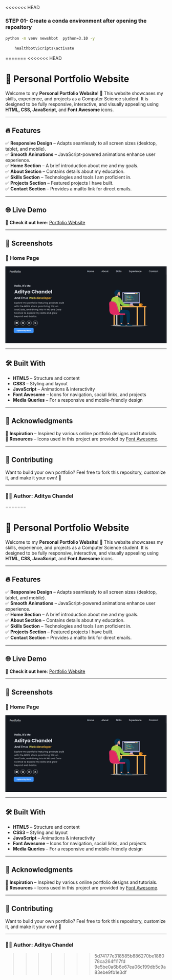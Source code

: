 <<<<<<< HEAD
### STEP 01- Create a conda environment after opening the repository
```bash
python -m venv newshbot  python=3.10 -y
```
```bash
    healthbot\Scripts\activate
``` 
=======
<<<<<<< HEAD
# 📌 Personal Portfolio Website

Welcome to my **Personal Portfolio Website**! 🚀 This website showcases my skills, experience, and projects as a Computer Science student. It is designed to be fully responsive, interactive, and visually appealing using **HTML, CSS, JavaScript**, and **Font Awesome** icons.

---

## 🔥 Features

✅ **Responsive Design** – Adapts seamlessly to all screen sizes (desktop, tablet, and mobile).  
✅ **Smooth Animations** – JavaScript-powered animations enhance user experience.  
✅ **Home Section** – A brief introduction about me and my goals.  
✅ **About Section** – Contains details about my education.  
✅ **Skills Section** – Technologies and tools I am proficient in.  
✅ **Projects Section** – Featured projects I have built.  
✅ **Contact Section** – Provides a mailto link for direct emails.  

---

## 🌐 Live Demo

🚀 **Check it out here**: [Portfolio Website]()

---

## 📸 Screenshots

### 🏡 Home Page
![Home Section](./images/home-page-ss.png)

---

## 🛠 Built With

- **HTML5** – Structure and content
- **CSS3** – Styling and layout
- **JavaScript** – Animations & interactivity
- **Font Awesome** – Icons for navigation, social links, and projects
- **Media Queries** – For a responsive and mobile-friendly design

---

## 📌 Acknowledgments

🔹 **Inspiration** – Inspired by various online portfolio designs and tutorials.  
🔹 **Resources** – Icons used in this project are provided by [Font Awesome](https://fontawesome.com/).

---

## 🎯 Contributing

Want to build your own portfolio? Feel free to fork this repository, customize it, and make it your own! 🚀

---

### 👨‍💻 Author: **Aditya Chandel**
=======
# 📌 Personal Portfolio Website

Welcome to my **Personal Portfolio Website**! 🚀 This website showcases my skills, experience, and projects as a Computer Science student. It is designed to be fully responsive, interactive, and visually appealing using **HTML, CSS, JavaScript**, and **Font Awesome** icons.

---

## 🔥 Features

✅ **Responsive Design** – Adapts seamlessly to all screen sizes (desktop, tablet, and mobile).  
✅ **Smooth Animations** – JavaScript-powered animations enhance user experience.  
✅ **Home Section** – A brief introduction about me and my goals.  
✅ **About Section** – Contains details about my education.  
✅ **Skills Section** – Technologies and tools I am proficient in.  
✅ **Projects Section** – Featured projects I have built.  
✅ **Contact Section** – Provides a mailto link for direct emails.  

---

## 🌐 Live Demo

🚀 **Check it out here**: [Portfolio Website]()

---

## 📸 Screenshots

### 🏡 Home Page
![Home Section](./images/home-page-ss.png)

---

## 🛠 Built With

- **HTML5** – Structure and content
- **CSS3** – Styling and layout
- **JavaScript** – Animations & interactivity
- **Font Awesome** – Icons for navigation, social links, and projects
- **Media Queries** – For a responsive and mobile-friendly design

---

## 📌 Acknowledgments

🔹 **Inspiration** – Inspired by various online portfolio designs and tutorials.  
🔹 **Resources** – Icons used in this project are provided by [Font Awesome](https://fontawesome.com/).

---

## 🎯 Contributing

Want to build your own portfolio? Feel free to fork this repository, customize it, and make it your own! 🚀

---

### 👨‍💻 Author: **Aditya Chandel**
>>>>>>> 5d74177e318585b886270be188078ca264f117fd
>>>>>>> 9e5be0a6b6e67ea06c199db5c9a83ebe9fb1e3df

